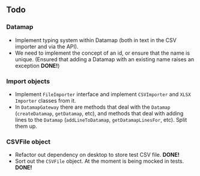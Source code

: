 ## Todo

### Datamap

* Implement typing system within Datamap (both in text in the CSV importer and via the API).
* We need to implement the concept of an id, or ensure that the name is unique. (Ensured that adding a Datamap with an existing name raises an exception **DONE!**)

### Import objects

* Implement `FileImporter` interface and implement `CSVImporter` and
  `XLSX Importer` classes from it.
* In `DatamapGateway` there are methods that deal with the `Datamap`
  (`createDatamap`, `getDatamap`, etc), and methods that deal with
  adding lines to the `Datamap` (`addLineToDatamap`,
  `getDatamapLinesFor`, etc). Split them up.

### CSVFile object

* Refactor out dependency on desktop to store test CSV file. **DONE!**
* Sort out the `CSVFile` object. At the moment is being mocked in tests. **DONE!**